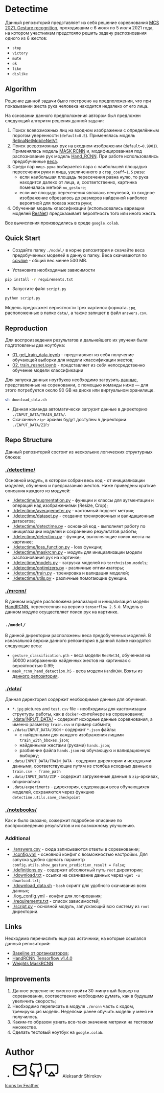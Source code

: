 # Detectime

Данный репозиторий представляет из себя решение соревнования [MCS 2021. Gesture recognition](https://boosters.pro/championship/machinescansee2021/overview), 
проходившим с 6 июня по 5 июля 2021 года, на котором участникам предстояло решить задачу распознования одного из 6 жестов:

- `stop`
- `victory`
- `mute`
- `ok`
- `like`
- `dislike`

## Algorithm
Решение данной задачи было построено на предположении, что при показывании жеста рука человека находится недалеко от его лица.

На основании данного предположения автором был предложен следующий алгоритм решения данной задачи:

1. Поиск всевозможных лиц на входном изображении с определённым порогом уверенности (`default=0.5`). Применялась модель [RetinaNetMobileNetV1](https://github.com/hukkelas/DSFD-Pytorch-Inference)
2. Поиск всевозможных рук на входном изображении (`default=0.9901`). Применялась модель [MASK RCNN](https://github.com/matterport/Mask_RCNN) и, модифицированная под распознование рук модель [Hand_RCNN](https://github.com/SupreethN/Hand-CNN). 
При работе использовались предобученные [веса](https://github.com/theerapatkitti/hand_mask_rcnn/releases/tag/1.0).
3. Среди пар `лицо-рука` выбирается пара с наибольшей площадью пересечения руки и лица, увеличенного в `crop_coeff=1.5` раза:  
    - если наибольшая площадь пересечения равна нулю, то рука находится далеко от лица, и, соответственно, картинка помечалась меткой `no_gesture`;
    - если же площадь пересечения являлась ненулевой, то входное изображение обрезалось до размеров найденной наиболее вероятной для показа жеста руки;
4. Обученная модель классификации (использовались вариации моделей [ResNet](https://pytorch.org/vision/stable/models.html)) предсказывает вероятность того или иного жеста.

Все вычисления производились в среде `google.colab`.
## Quick Start

- Создайте папку `./model/` в корне репозитория и скачайте веса предобученных моделей в данную папку. Веса скачиваются по [ссылке](https://drive.google.com/drive/folders/1ZlkedG4JWcSNep_iygLagxsRONT7bUg6?usp=sharing) - общий вес менее 500 MB.

- Установите необходимые зависимости

```bash
pip install -r requirements.txt
```

- Запустите файл `script.py`

```bash
python script.py
```

Модель предскажет вероятности трех картинок формата`.jpg`, расположенных в папке `data/`, а также запишет в файл `answers.csv`.

## Reproduction

Для воспроизведения результатов и дальнейшего их улученя были подготовлены два ноутбука:

- [01. get_train_data.ipynb](https://github.com/aptmess/detectime/blob/main/notebooks/01.%20get_train_data.ipynb) - представляет из себя получение обучающей выборки для модели классификации жестов;
- [02. train_resnet.ipynb](https://github.com/aptmess/detectime/blob/main/notebooks/02.%20train_resnet.ipynb) - представляет из себя непосредственно обучение модели классификации

Для запуска данных ноутбуков необходимо загрузить [данные](https://github.com/aptmess/detectime/blob/main/download.txt), представленные на сореновании, с помощью команды ниже — для этого потребуется около 90 GB на диске или виртуальном хранилище.

```bash
sh download_data.sh
```

- Данная команда автоматически загрузит данные в директорию `./INPUT_DATA/TRAIN_DATA/`.
- Скачанные `zip`- архивы будут доступны в директории `./INPUT_DATA/ZIP/`

## Repo Structure

Данный репозиторий состоит из нескольких логических структурных блоков:

### [./detectime/](https://github.com/aptmess/detectime/tree/main/detectime)

Основной модуль, в котором собран весь код - от инициализации моделей, обучению и предсказанию жестов. Ниже приведены краткие описания каждого из модулей:

- [./detectime/augmentation.py](https://github.com/aptmess/detectime/blob/main/detectime/augmentations.py) - функции и классы для аугментации и операций над изображениями (Resize, Crop);
- [./detectime/averagemeter.py](https://github.com/aptmess/detectime/blob/main/detectime/averagemeter.py) - кастомный подсчет метрик;
- [./detectime/dataset.py](https://github.com/aptmess/detectime/blob/main/detectime/dataset.py) - создание тренировочных и валидационных датасетов;
- [./detectime/detectime.py](https://github.com/aptmess/detectime/blob/main/detectime/detectime.py) - основной код - выполняет работу по иницилазации моделей и сохранению результатов работы;
- [./detectime/detection.py](https://github.com/aptmess/detectime/blob/main/detectime/detection.py) - функции, выполняющие поиск жеста на картинке;
- [./detectime/loss_function.py](https://github.com/aptmess/detectime/blob/main/detectime/loss_function.py) - loss функции;
- [./detectime/maskrcnn.py](https://github.com/aptmess/detectime/blob/main/detectime/maskrcnn.py) - модуль для инициализации модели распознования рук на картинке;
- [./detectime/models.py](https://github.com/aptmess/detectime/blob/main/detectime/models.py) - загрузка моделей из `torchvision.models`;
- [./detectime/optimizers.py](https://github.com/aptmess/detectime/blob/main/detectime/optimizers.py) - различные оптимизаторы;
- [./detectime/train.py](https://github.com/aptmess/detectime/blob/main/detectime/train.py) - тренировка и валидация моделей;
- [./detectime/utils.py](https://github.com/aptmess/detectime/blob/main/detectime/utils.py) - различные помогающие функции.

### [./mrcnn/](https://github.com/aptmess/detectime/tree/main/mrcnn)

В данном модуле расположена реализация и иницализация модели [HandRCNN](https://github.com/SupreethN/Hand-CNN), перенесенная на версию `tensorflow 2.5.0`. 
Модель в данном модуле осуществляет поиск рук на картинке.

### `./model/`

В данной директории расположены веса предобученных моделей. В изначальной версии данного репозитория в данной папке находятся следующие веса:

- `gesture_classification.pth` - веса модели `ResNet34`, обученная на 50000 изображениях найденных жестов на картинках с вероятностью 0.99;
- `mask_rcnn_hand_detection.h5` - веса модели `HandRCNN`. Взяты из [данного репозитория](https://github.com/theerapatkitti/hand_mask_rcnn/releases/tag/1.0).

### [./data/](https://github.com/aptmess/detectime/tree/main/data)

Данная директория содержит необходимые данные для обучения.

- `*.jpg` pictures and `test.csv` file - необходимы для кастомизации структуры работы, как в `docker`-контейнере на соревновании;
- [./data/INPUT_DATA/](https://github.com/aptmess/detectime/tree/main/data/INPUT_DATA) - содержит исходные данные соревнования, а именно разметку `train.csv`
 и пример сабмита;
- `./data/INPUT_DATA/JSON` - содержит `*.json` файлы:
    - с найденными для каждого изображения лицами `train_with_bboxes.json`;
    - найденными жестами (руками) `hands.json`;
    - разбиение файла `hands.json` на обучающую и валидационную выборку;
- `.data/INPUT_DATA/TRAIN_DATA` - содержит директории и исходными данными, 
соответствующие путям из столбца исходных данных в `train.csv - frame_path`
- `.data/INPUT_DATA/ZIP` - содержит загруженные данные в `zip`-архивах, опционально
- `.data/experiments` - директория, содержащая веса обучающихся моделей, сохраняются через функцию `detectime.utils.save_checkpoint`

### [./notebooks/](https://github.com/aptmess/detectime/tree/main/notebooks)

Как и было сказано, сожержит подробное описание по воспроизведению результатов и их возможному улучшению.


### Additional

- [./answers.csv](https://github.com/aptmess/detectime/blob/main/answers.csv) - сюда записываются ответы в соревновании;
- [./config.yml](https://github.com/aptmess/detectime/blob/main/config.yml) - основной конфиг с возможностью настройки. Для запуска удобно сделать параметр `config.utils.show_gesture_prediction_result = False`;
- [./definitions.py](https://github.com/aptmess/detectime/blob/main/definitions.py) - содержит абсолютный путь `root` директории;
- [./download.txt](https://github.com/aptmess/detectime/blob/main/download.txt) - ссылки на скачивание данных через `wget -u download.txt`;
- [./download_data.sh](https://github.com/aptmess/detectime/blob/main/download_data.sh) - `bash` скрипт для удобного скачивания всех данных;
- [./log_config.yml](https://github.com/aptmess/detectime/blob/main/log_config.yml) - конфиг для логирования;
- [./requirements.txt](https://github.com/aptmess/detectime/blob/main/requirements.txt) - список зависимостей;
- [./script.py](https://github.com/aptmess/detectime/blob/main/script.py) - основной модуль, запускающий всю систему из `root` директории.

## Links

Неоходимо перечислить еще раз источники, на которые ссылался данный репозиторий:

- [Baseline от организаторов](https://github.com/AlexanderParkin/mcs_gestures_baseline);
- [HandRCNN Tensorflow v1.4.0](https://github.com/SupreethN/Hand-CNN)
- [Weights MaskRCNN](https://github.com/theerapatkitti/hand_mask_rcnn/releases/tag/1.0)

## Improvements

1. Данное решение не смогло пройти 30-минутный барьер на соревновании, соотвественно необходимо думать, как в будущем увеличить скорость;
2. Необходимо переписать в модуле `./mrcnn` часть с кодом, тренирующая модель. Неделями ранее обучить модель у меня не получилось.
3. Каким-то образом узнать все-таки значение метрики на тестовом множестве.
4. Сделать тестовый ноутбук на `google.colab`.


Author
=======

* [![icon][mail]](mailto:improfeo@yandex.ru)
  [![icon][github]](https://github.com/aptmess) 
  [![icon][theme]](https://t.me/aptmess) 
  &nbsp; Aleksandr Shirokov
  
<a href="https://feathericons.com/">Icons by Feather</a>

[mail]: resources/mail.svg
[github]: resources/github.svg
[theme]: resources/airplay.svg
